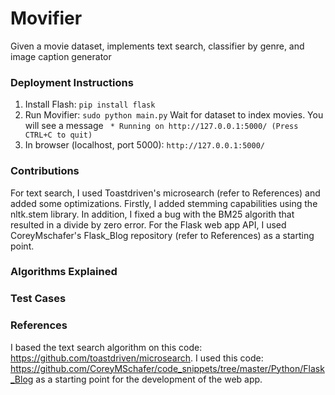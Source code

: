 # Movifier
Given a movie dataset, implements text search, classifier by genre, and image caption generator

### Deployment Instructions
1. Install Flash:
```pip install flask```
2. Run Movifier:
```sudo python main.py```
   Wait for dataset to index movies. You will see a message ``` * Running on http://127.0.0.1:5000/ (Press CTRL+C to quit)```
3. In browser (localhost, port 5000):
```http://127.0.0.1:5000/```

### Contributions
For text search, I used Toastdriven's microsearch (refer to References) and added some optimizations. Firstly, I added stemming capabilities using the nltk.stem library. In addition, I fixed a bug with the BM25 algorith that resulted in a divide by zero error.
For the Flask web app API, I used CoreyMschafer's Flask_Blog repository (refer to References) as a starting point.

### Algorithms Explained

### Test Cases

### References
I based the text search algorithm on this code: https://github.com/toastdriven/microsearch. 
I used this code: https://github.com/CoreyMSchafer/code_snippets/tree/master/Python/Flask_Blog as a starting point for the development of the web app.
